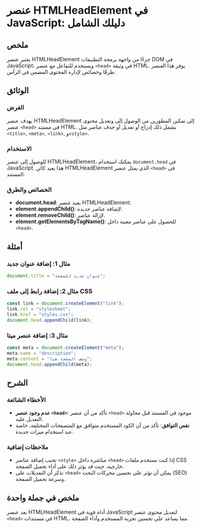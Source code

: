 <!--
Meta Description: # عنصر HTMLHeadElement في JavaScript: دليلك الشامل ## ملخص يعتبر عنصر HTMLHeadElement جزءًا من واجهة برمجة التطبيقات DOM في JavaScript، ويستخدم للتفاع...
Meta Keywords: عنصر, head, htmlheadelement, javascript, document
-->

# عنصر HTMLHeadElement في JavaScript: دليلك الشامل

## ملخص
يعتبر عنصر HTMLHeadElement جزءًا من واجهة برمجة التطبيقات DOM في JavaScript، ويستخدم للتفاعل مع عنصر `<head>` في وثيقة HTML. يوفر هذا العنصر طرقًا وخصائص لإدارة المحتوى المضمن في الرأس.

## الوثائق
### الغرض
يهدف عنصر HTMLHeadElement إلى تمكين المطورين من الوصول إلى وتعديل محتوى عنصر `<head>` في مستند HTML. يشمل ذلك إدراج أو تعديل أو حذف عناصر مثل `<title>`, `<meta>`, `<link>`, و`<style>`. 

### الاستخدام
للوصول إلى عنصر HTMLHeadElement، يمكنك استخدام `document.head` في JavaScript. هذا يعيد كائن HTMLHeadElement الذي يمثل عنصر `<head>` في المستند.

### الخصائص والطرق
- **document.head**: يعيد عنصر HTMLHeadElement.
- **element.appendChild()**: لإضافة عناصر جديدة.
- **element.removeChild()**: لإزالة عناصر.
- **element.getElementsByTagName()**: للحصول على عناصر معينة داخل `<head>`.

## أمثلة
### مثال 1: إضافة عنوان جديد
```javascript
document.title = "عنوان جديد للصفحة";
```

### مثال 2: إضافة رابط إلى ملف CSS
```javascript
const link = document.createElement("link");
link.rel = "stylesheet";
link.href = "styles.css";
document.head.appendChild(link);
```

### مثال 3: إضافة عنصر ميتا
```javascript
const meta = document.createElement("meta");
meta.name = "description";
meta.content = "وصف الصفحة هنا";
document.head.appendChild(meta);
```

## الشرح
### الأخطاء الشائعة
- **عدم وجود عنصر `<head>`**: تأكد من أن عنصر `<head>` موجود في المستند قبل محاولة التعديل عليه.
- **نقص التوافق**: تأكد من أن الكود المستخدم متوافق مع المتصفحات المختلفة، خاصة عند استخدام ميزات جديدة.

### ملاحظات إضافية
- تجنب إضافة عناصر `<style>` مباشرة داخل `<head>` إذا كنت تستخدم ملفات CSS خارجية، حيث قد يؤثر ذلك على أداء تحميل الصفحة.
- تذكر أن التعديلات على `<head>` يمكن أن تؤثر على تحسين محركات البحث (SEO) وسرعة تحميل الصفحة.

## ملخص في جملة واحدة
يعد عنصر HTMLHeadElement أداة قوية في JavaScript لتعديل محتوى عنصر `<head>` في مستندات HTML، مما يساعد على تحسين تجربة المستخدم وأداء الصفحة.